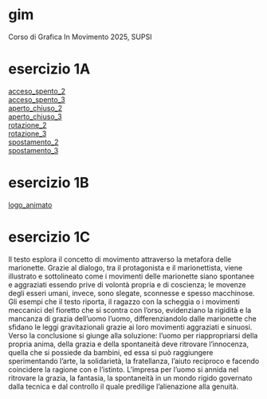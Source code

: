 # gim
Corso di Grafica In Movimento 2025, SUPSI

# esercizio 1A
[acceso_spento_2](https://gretalopopolo.github.io/gim/Esercizio_1A/acceso_spento_2.html)  
[acceso_spento_3](https://gretalopopolo.github.io/gim/Esercizio_1A/acceso_spento_3.html)  
[aperto_chiuso_2](https://gretalopopolo.github.io/gim/Esercizio_1A/aperto_chiuso_2.html)  
[aperto_chiuso_3](https://gretalopopolo.github.io/gim/Esercizio_1A/aperto_chiuso_3.html)  
[rotazione_2](https://gretalopopolo.github.io/gim/Esercizio_1A/rotazione_2.html)   
[rotazione_3](https://gretalopopolo.github.io/gim/Esercizio_1A/rotazione_3.html)  
[spostamento_2](https://gretalopopolo.github.io/gim/Esercizio_1A/spostamento_2.html)  
[spostamento_3](https://gretalopopolo.github.io/gim/Esercizio_1A/spostamento_3.html)  

# esercizio 1B
[logo_animato](https://gretalopopolo.github.io/gim/Esercizio_1B/template/index.html)

# esercizio 1C
Il testo esplora il concetto di movimento attraverso la metafora delle marionette. Grazie al dialogo, tra il protagonista e il marionettista, viene illustrato e sottolineato come i movimenti delle marionette siano spontanee e aggraziati essendo prive di volontà propria e di coscienza; le movenze degli esseri umani, invece, sono slegate, sconnesse e spesso macchinose. Gli esempi che il testo riporta, il ragazzo con la scheggia o i movimenti meccanici del fioretto che si scontra con l’orso, evidenziano la rigidità e la mancanza di grazia dell’uomo l’uomo, differenziandolo dalle marionette che sfidano le leggi gravitazionali grazie ai loro movimenti aggraziati e sinuosi.
Verso la conclusione si giunge alla soluzione: l’uomo per riappropriarsi della propria anima, della grazia e della spontaneità deve ritrovare l’innocenza, quella che si possiede da bambini, ed essa si può raggiungere sperimentando l’arte, la solidarietà, la fratellanza, l’aiuto reciproco e facendo coincidere la ragione con e l’istinto. L’impresa per l’uomo si annida nel ritrovare la grazia, la fantasia, la spontaneità in un mondo rigido governato dalla tecnica e dal controllo il quale predilige l’alienazione alla genuità. 
